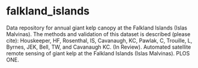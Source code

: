 # falkland_islands
Data repository for annual giant kelp canopy at the Falkland Islands (Islas Malvinas).
The methods and validation of this dataset is described (please cite):
Houskeeper, HF, Rosenthal, IS, Cavanaugh, KC, Pawlak, C, Trouille, L, Byrnes, JEK, Bell, TW, and Cavanaugh KC. (In Review). Automated satellite remote sensing of giant kelp at the Falkland Islands (Islas Malvinas). PLOS ONE.
